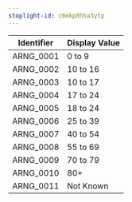 ```yaml
---
stoplight-id: c0ekp8hha3ytp
---
```


Identifier  |  Display Value
------------|---------------
ARNG_0001   |  0 to 9
ARNG_0002   |  10 to 16
ARNG_0003   |  10 to 17
ARNG_0004   |  17 to 24
ARNG_0005   |  18 to 24
ARNG_0006   |  25 to 39
ARNG_0007   |  40 to 54
ARNG_0008   |  55 to 69
ARNG_0009   |  70 to 79
ARNG_0010   |  80+
ARNG_0011   |  Not Known